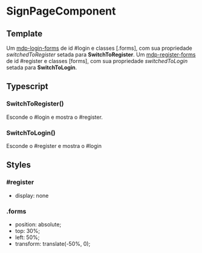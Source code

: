 # SignPageComponent

## Template
Um [mdp-login-forms](/Docs/src/app/components/forms/LoginForms.md) de id #login e classes \[.forms\], com sua propriedade *switchedToRegister* setada para **SwitchToRegister**. Um [mdp-register-forms](/Docs/src/app/components/forms/RegisterForms.md) de id #register e classes \[forms\], com sua propriedade *switchedToLogin* setada para **SwitchToLogin**.

## Typescript
### SwitchToRegister()
Esconde o #login e mostra o #register.
### SwitchToLogin()
Esconde o #register e mostra o #login
## Styles
### \#register
- display: none 
### .forms
- position: absolute;
- top: 30%;
- left: 50%;
- transform: translate(-50%, 0);
